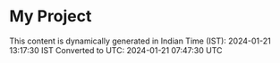 # My Project

This content is dynamically generated in Indian Time (IST): 2024-01-21 13:17:30 IST
Converted to UTC: 2024-01-21 07:47:30 UTC
